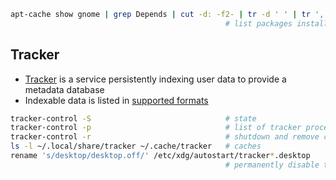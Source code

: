 
```bash
apt-cache show gnome | grep Depends | cut -d: -f2- | tr -d ' ' | tr ',' "\n" | sort
                                                # list packages installed by the gnome meta-package
```

## Tracker

* [Tracker](https://github.com/GNOME/tracker) is a service persistently indexing user data to  provide a metadata database
* Indexable data is listed in [supported formats](https://wiki.gnome.org/Projects/Tracker/SupportedFormats) 

```bash
tracker-control -S                              # state
tracker-control -p                              # list of tracker process
tracker-control -r                              # shutdown and remove caches
ls -l ~/.local/share/tracker ~/.cache/tracker   # caches
rename 's/desktop/desktop.off/' /etc/xdg/autostart/tracker*.desktop
                                                # permanently disable tracker from autostart
```
